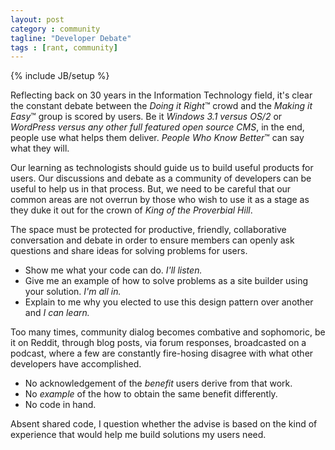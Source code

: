 ```yaml
---
layout: post
category : community
tagline: "Developer Debate"
tags : [rant, community]
---
```

{% include JB/setup %}

Reflecting back on 30 years in the Information Technology field, it's clear the constant debate between
the *Doing it Right*™ crowd and the *Making it Easy*™ group is scored by users. Be it *Windows 3.1 versus OS/2*
or *WordPress versus any other full featured open source CMS*, in the end, people use what helps them deliver.
*People Who Know Better*™ can say what they will.

Our learning as technologists should guide us to build useful products for users. Our discussions and debate
as a community of developers can be useful to help us in that process. But, we need to be careful that our common areas
are not overrun by those who wish to use it as a stage as they duke it out for the crown of *King of the Proverbial Hill*.

The space must be protected for productive, friendly, collaborative conversation
and debate in order to ensure members can openly ask questions and share ideas for solving problems for users.

* Show me what your code can do. *I'll listen.*
* Give me an example of how to solve problems as a site builder using your solution. *I'm all in.*
* Explain to me why you elected to use this design pattern over another and *I can learn.*

Too many times, community dialog becomes combative and sophomoric, be it on Reddit, through blog posts,
via forum responses, broadcasted on a podcast, where a few are constantly fire-hosing disagree
with what other developers have accomplished.

* No acknowledgement of the *benefit* users derive from that work.
* No *example* of the how to obtain the same benefit differently.
* No code in hand.

Absent shared code, I question whether the advise is based on the kind of experience
that would help me build solutions my users need.
